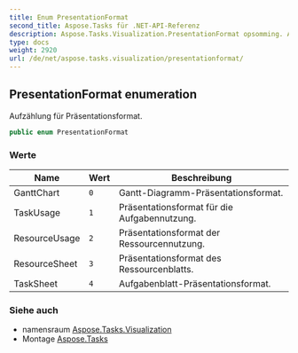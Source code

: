 ```yaml
---
title: Enum PresentationFormat
second_title: Aspose.Tasks für .NET-API-Referenz
description: Aspose.Tasks.Visualization.PresentationFormat opsomming. Aufzählung für Präsentationsformat.
type: docs
weight: 2920
url: /de/net/aspose.tasks.visualization/presentationformat/
---
```

## PresentationFormat enumeration

Aufzählung für Präsentationsformat.

```csharp
public enum PresentationFormat
```

### Werte

| Name | Wert | Beschreibung |
| --- | --- | --- |
| GanttChart | `0` | Gantt-Diagramm-Präsentationsformat. |
| TaskUsage | `1` | Präsentationsformat für die Aufgabennutzung. |
| ResourceUsage | `2` | Präsentationsformat der Ressourcennutzung. |
| ResourceSheet | `3` | Präsentationsformat des Ressourcenblatts. |
| TaskSheet | `4` | Aufgabenblatt-Präsentationsformat. |

### Siehe auch

* namensraum [Aspose.Tasks.Visualization](../../aspose.tasks.visualization/)
* Montage [Aspose.Tasks](../../)



